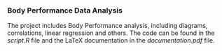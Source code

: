 ### Body Performance Data Analysis

The project includes Body Performance analysis, including diagrams, correlations, linear regression and others. The code can be found in the *script.R* file and the LaTeX documentation in the *documentation.pdf* file.

